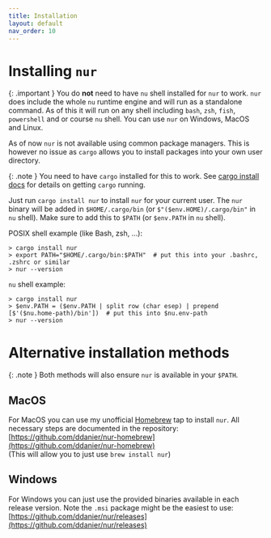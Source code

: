 ```yaml
---
title: Installation
layout: default
nav_order: 10
---
```


# Installing `nur`

{: .important }
You do **not** need to have `nu` shell installed for `nur` to work. `nur` does
include the whole `nu` runtime engine and will run as a standalone command. As of this
it will run on any shell including `bash`, `zsh`, `fish`, `powershell` and or course `nu`
shell. You can use `nur` on Windows, MacOS and Linux.

As of now `nur` is not available using common package managers. This is however no issue as `cargo`
allows you to install packages into your own user directory.

{: .note }
You need to have `cargo` installed for this to work. See [cargo install docs](https://doc.rust-lang.org/cargo/getting-started/installation.html)
for details on getting `cargo` running.

Just run `cargo install nur` to install `nur` for your current user. The `nur` binary will be
added in `$HOME/.cargo/bin` (or `$"($env.HOME)/.cargo/bin"` in `nu` shell). Make sure to add
this to `$PATH` (or `$env.PATH` in `nu` shell).

POSIX shell example (like Bash, zsh, ...):
```shell
> cargo install nur
> export PATH="$HOME/.cargo/bin:$PATH"  # put this into your .bashrc, .zshrc or similar
> nur --version
```

`nu` shell example:
```shell
> cargo install nur
> $env.PATH = ($env.PATH | split row (char esep) | prepend [$'($nu.home-path)/bin'])  # put this into $nu.env-path
> nur --version
```

# Alternative installation methods

{: .note }
Both methods will also ensure `nur` is available in your `$PATH`.

## MacOS

For MacOS you can use my unofficial [Homebrew](https://brew.sh/) tap to install `nur`. All necessary
steps are documented in the repository:
[https://github.com/ddanier/nur-homebrew](https://github.com/ddanier/nur-homebrew)  
(This will allow you to just use `brew install nur`)

## Windows 

For Windows you can just use the provided binaries available in each release version. Note the
`.msi` package might be the easiest to use:
[https://github.com/ddanier/nur/releases](https://github.com/ddanier/nur/releases)
